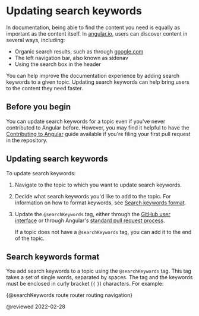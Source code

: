 # Updating search keywords

In documentation, being able to find the content you need is equally as important as the content itself. In [angular.io](https://angular.io), users can discover content in several ways, including:

*   Organic search results, such as through [google.com](https://google.com)
*   The left navigation bar, also known as sidenav
*   Using the search box in the header

You can help improve the documentation experience by adding search keywords to a given topic. Updating search keywords can help bring users to the content they need faster.

## Before you begin

You can update search keywords for a topic even if you've never contributed to Angular before. However, you may find it helpful to have the [Contributing to Angular](https://github.com/angular/angular/blob/main/CONTRIBUTING.md) guide available if you're filing your first pull request in the repository.

## Updating search keywords

To update search keywords:

1.  Navigate to the topic to which you want to update search keywords.
1.  Decide what search keywords you'd like to add to the topic. For information on how to format keywords, see [Search keywords format](#format).

1.  Update the `@searchKeywords` tag, either through the [GitHub user interface](guide/updating-content-github-ui) or through Angular's [standard pull request process](https://github.com/angular/angular/blob/main/CONTRIBUTING.md#submit-pr).

    If a topic does not have a `@searchKeywords` tag, you can add it to the end of the topic.

<a id="format"></a>

## Search keywords format

You add search keywords to a topic using the `@searchKeywords` tag. This tag takes a set of single words, separated by spaces. The tag and the keywords must be enclosed in curly bracket \(`{` `}`\) characters. For example:

<code-example>

&lcub;&commat;searchKeywords route router routing navigation&rcub;

</code-example>

<!-- links -->

<!-- external links -->

<!-- end links -->

@reviewed 2022-02-28
